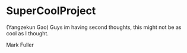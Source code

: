 # SuperCoolProject
(Yangzekun Gao)
Guys im having second thoughts, this might not be as cool as I thought.

Mark Fuller
